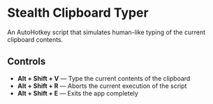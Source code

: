 # Stealth Clipboard Typer
An AutoHotkey script that simulates human-like typing of the current clipboard contents.

## Controls
- **Alt + Shift + V** — Type the current contents of the clipboard  
- **Alt + Shift + R** — Aborts the current execution of the script  
- **Alt + Shift + E** — Exits the app completely